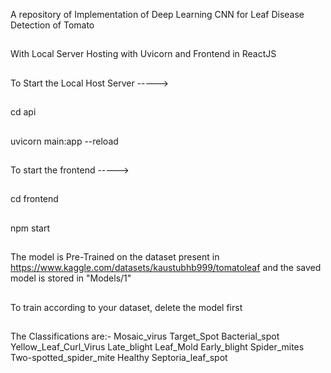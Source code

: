 A repository of Implementation of Deep Learning CNN for Leaf Disease Detection of Tomato
##
With Local Server Hosting with Uvicorn and Frontend in ReactJS
##
To Start the Local Host Server ----->
##
cd api
##
uvicorn main:app --reload
##
To start the frontend ----->
##
cd frontend
##
npm start
##
The model is Pre-Trained on the dataset present in https://www.kaggle.com/datasets/kaustubhb999/tomatoleaf and the saved model is stored in "Models/1"
##
To train according to your dataset, delete the model first
##
The Classifications are:- 
Mosaic_virus
Target_Spot
Bacterial_spot
Yellow_Leaf_Curl_Virus
Late_blight
Leaf_Mold
Early_blight
Spider_mites Two-spotted_spider_mite
Healthy
Septoria_leaf_spot